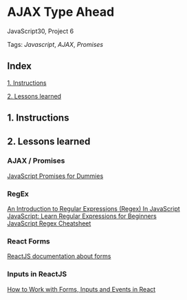 # AJAX Type Ahead
JavaScript30, Project 6

Tags: *Javascript*, *AJAX*, *Promises*


## Index

[1. Instructions](#1-instructions/) 

[2. Lessons learned](#2-lessons-learned)



## 1. Instructions



## 2. Lessons learned
### AJAX / Promises
[JavaScript Promises for Dummies](https://scotch.io/tutorials/javascript-promises-for-dummies)

### RegEx
[An Introduction to Regular Expressions (Regex) In JavaScript](https://codeburst.io/an-introduction-to-regular-expressions-regex-in-javascript-1d3559e7ac9a)  
[JavaScript: Learn Regular Expressions for Beginners](https://codeburst.io/javascript-learn-regular-expressions-for-beginners-bb6107015d91)  
[JavaScript Regex Cheatsheet](https://www.debuggex.com/cheatsheet/regex/javascript)  

### React Forms
[ReactJS documentation about forms](https://reactjs.org/docs/forms.html)

### Inputs in ReactJS
[How to Work with Forms, Inputs and Events in React](https://medium.com/capital-one-developers/how-to-work-with-forms-inputs-and-events-in-react-c337171b923b)  
